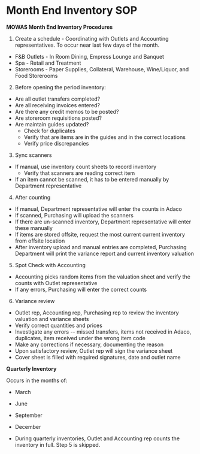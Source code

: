 # Month End Inventory SOP

**MOWAS Month End Inventory Procedures**

1. Create a schedule - Coordinating with Outlets and Accounting representatives. To occur near last few days of the month. 
* F&B Outlets - In Room Dining, Empress Lounge and Banquet 
* Spa - Retail and Treatment
* Storerooms - Paper Supplies, Collateral, Warehouse, Wine/Liquor, and Food Storerooms

2. Before opening the period inventory:
* Are all outlet transfers completed?
* Are all receiving invoices entered? 
* Are there any credit memos to be posted?
* Are storeroom requisitions posted?
* Are maintain guides updated? 
  * Check for duplicates
  * Verify that are items are in the guides and in the correct locations
  * Verify price discrepancies

3. Sync scanners
* If manual, use inventory count sheets to record inventory
  * Verify that scanners are reading correct item
* If an item cannot be scanned, it has to be entered manually by Department representative

4. After counting
* If manual, Department representative will enter the counts in Adaco
* If scanned, Purchasing will upload the scanners
* If there are un-scanned inventory, Department representative will enter these manually
* If items are stored offsite, request the most current current inventory from offsite location 
* After inventory upload and manual entries are completed, Purchasing Department will print the variance report and current inventory valuation

5. Spot Check with Accounting
* Accounting picks random items from the valuation sheet and verify the counts with Outlet representative
* If any errors, Purchasing will enter the correct counts

6. Variance review
* Outlet rep, Accounting rep, Purchasing rep to review the inventory valuation and variance sheets
* Verify correct quantities and prices
* Investigate any errors -- missed transfers, items not received in Adaco, duplicates, item received under the wrong item code
* Make any corrections if necessary, documenting the reason
* Upon satisfactory review, Outlet rep will sign the variance sheet
* Cover sheet is filled with required signatures, date and outlet name

**Quarterly Inventory**

Occurs in the months of: 
* March
* June
* September
* December

* During quarterly inventories, Outlet and Accounting rep counts the inventory in full. Step 5 is skipped.
